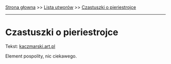 [Strona głowna](../index.md) >> [Lista utworów](../list.md) >> [Czastuszki o pieriestrojce](106.md)

---

# Czastuszki o pieriestrojce

Tekst: [kaczmarski.art.pl](https://www.kaczmarski.art.pl/tworczosc/wiersze/czastuszki-o-pieriestrojce/)

Element pospolity, nic ciekawego.